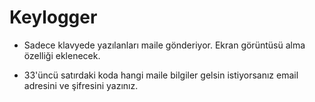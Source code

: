 # Keylogger

+ Sadece klavyede yazılanları maile gönderiyor. Ekran görüntüsü alma özelliği eklenecek.

+ 33'üncü satırdaki koda hangi maile bilgiler gelsin istiyorsanız email adresini ve şifresini yazınız.
